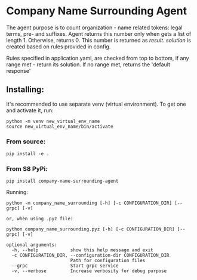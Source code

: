 # Company Name Surrounding Agent

The agent purpose is to count organization - name related tokens: legal terms, pre- and suffixes.
Agent returns this number only when gets a list of length 1. Otherwise, returns 0. 
This number is returned as *result*. *solution* is created based on rules provided in config.

Rules specified in application.yaml, are checked from top to bottom, if any range met - return its solution.
If no range met, returns the 'default response' 

## Installing:
It's recommended to use separate venv (virtual environment). To get one and activate it, run:
```
python -m venv new_virtual_env_name 
source new_virtual_env_name/bin/activate
```
### From source:

```pip install -e .```

### From S8 PyPi:
```pip install company-name-surrounding-agent```

Running:
```
python -m company_name_surrounding [-h] [-c CONFIGURATION_DIR] [--grpc] [-v]

or, when using .pyz file:

python company_name_surrounding.pyz [-h] [-c CONFIGURATION_DIR] [--grpc] [-v]

optional arguments:
  -h, --help            show this help message and exit
  -c CONFIGURATION_DIR, --configuration-dir CONFIGURATION_DIR
                        Path for configuration files
  --grpc                Start grpc service
  -v, --verbose         Increase verbosity for debug purpose
```
